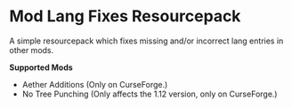 # Mod Lang Fixes Resourcepack

A simple resourcepack which fixes missing and/or incorrect lang entries in other mods.

**Supported Mods**
- Aether Additions (Only on CurseForge.)
- No Tree Punching (Only affects the 1.12 version, only on CurseForge.)
